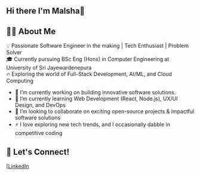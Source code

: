 ## Hi there I'm Malsha👋

## 👨‍💻 About Me  
💡 Passionate Software Engineer in the making | Tech Enthusiast | Problem Solver  
🎓 Currently pursuing BSc Eng (Hons) in Computer Engineering at University of Sri Jayewardenepura   
🔥 Exploring the world of Full-Stack Development, AI/ML, and Cloud Computing 

- 🔭 I’m currently working on building innovative software solutions.
- 🌱 I’m currently learning Web Development (React, Node.js), UX/UI Design, and DevOps
- 👯 I’m looking to collaborate on exciting open-source projects & impactful software solutions
- ⚡ I love exploring new tech trends, and I occasionally dabble in competitive coding

## 🚀 Let's Connect!  
[[LinkedIn](https://www.linkedin.com/in/malsha-pramodi-2a2535268?utm_source=share&utm_campaign=share_via&utm_content=profile&utm_medium=android_app)
